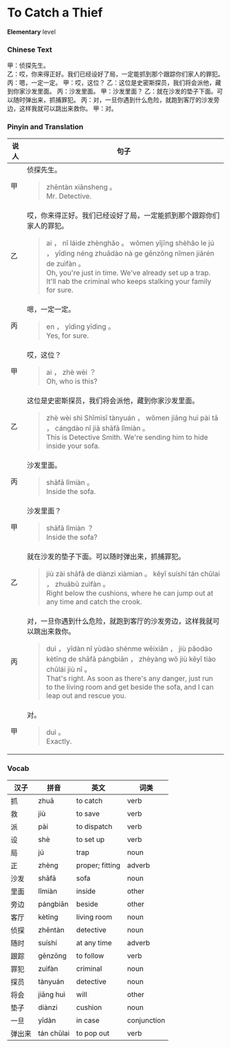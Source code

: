 # To Catch a Thief
**Elementary** level
### Chinese Text
甲：侦探先生。<br />乙：哎，你来得正好。我们已经设好了局，一定能抓到那个跟踪你们家人的罪犯。
丙：嗯，一定一定。
甲：哎，这位？
乙：这位是史密斯探员，我们将会派他，藏到你家沙发里面。
丙：沙发里面。
甲：沙发里面？
乙：就在沙发的垫子下面。可以随时弹出来，抓捕罪犯。
丙：对，一旦你遇到什么危险，就跑到客厅的沙发旁边，这样我就可以跳出来救你。
甲：对。

### Pinyin and Translation
|说人|句子|
|----|----|
|甲|侦探先生。<blockquote>zhēntàn xiānsheng 。<br />Mr. Detective.</blockquote>|
|乙|哎，你来得正好。我们已经设好了局，一定能抓到那个跟踪你们家人的罪犯。<blockquote>ai ， nǐ láide zhènghǎo 。 wǒmen yǐjīng shèhǎo le jú ， yīdìng néng zhuādào nà ge gēnzōng nǐmen jiārén de zuìfàn 。<br />Oh, you're just in time. We've already set up a trap. It'll nab the criminal who keeps stalking your family for sure.</blockquote>|
|丙|嗯，一定一定。<blockquote>en ， yīdìng yīdìng 。<br />Yes, for sure.</blockquote>|
|甲|哎，这位？<blockquote>ai ， zhè wèi ？<br />Oh, who is this?</blockquote>|
|乙|这位是史密斯探员，我们将会派他，藏到你家沙发里面。<blockquote>zhè wèi shì Shǐmìsī tànyuán ， wǒmen jiāng huì pài tā ， cángdào nǐ jiā shāfā lǐmiàn 。<br />This is Detective Smith. We're sending him to hide inside your sofa.</blockquote>|
|丙|沙发里面。<blockquote>shāfā lǐmiàn 。<br />Inside the sofa.</blockquote>|
|甲|沙发里面？<blockquote>shāfā lǐmiàn ？<br />Inside the sofa?</blockquote>|
|乙|就在沙发的垫子下面。可以随时弹出来，抓捕罪犯。<blockquote>jiù zài shāfā de diànzi xiàmian 。 kěyǐ suíshí tán chūlai ， zhuābǔ zuìfàn 。<br />Right below the cushions, where he can jump out at any time and catch the crook.</blockquote>|
|丙|对，一旦你遇到什么危险，就跑到客厅的沙发旁边，这样我就可以跳出来救你。<blockquote>duì ， yīdàn nǐ yùdào shénme wēixiǎn ， jiù pǎodào kètīng de shāfā pángbiān ， zhèyàng wǒ jiù kěyǐ tiào  chūlái jiù nǐ 。<br />That's right. As soon as there's any danger, just run to the living room and get beside the sofa, and I can leap out and rescue you.</blockquote>|
|甲|对。<blockquote>duì 。<br />Exactly.</blockquote>|
### Vocab
|汉子|拼音|英文|词类|
|----|----|----|----|
|抓|zhuā|to catch|verb|
|救|jiù|to save|verb|
|派|pài|to dispatch|verb|
|设|shè|to set up|verb|
|局|jú|trap|noun|
|正|zhèng|proper; fitting|adverb|
|沙发|shāfā|sofa|noun|
|里面|lǐmiàn|inside|other|
|旁边|pángbiān|beside|other|
|客厅|kètīng|living room|noun|
|侦探|zhēntàn|detective|noun|
|随时|suíshí|at any time|adverb|
|跟踪|gēnzōng|to follow|verb|
|罪犯|zuìfàn|criminal|noun|
|探员|tànyuán|detective|noun|
|将会|jiāng huì|will|other|
|垫子|diànzi|cushion|noun|
|一旦|yīdàn|in case|conjunction|
|弹出来|tán chūlai|to pop out|verb|